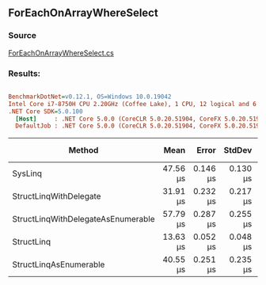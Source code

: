 ﻿## ForEachOnArrayWhereSelect

### Source
[ForEachOnArrayWhereSelect.cs](../../src/StructLinq.Benchmark/ForEachOnArrayWhereSelect.cs)

### Results:
``` ini

BenchmarkDotNet=v0.12.1, OS=Windows 10.0.19042
Intel Core i7-8750H CPU 2.20GHz (Coffee Lake), 1 CPU, 12 logical and 6 physical cores
.NET Core SDK=5.0.100
  [Host]     : .NET Core 5.0.0 (CoreCLR 5.0.20.51904, CoreFX 5.0.20.51904), X64 RyuJIT
  DefaultJob : .NET Core 5.0.0 (CoreCLR 5.0.20.51904, CoreFX 5.0.20.51904), X64 RyuJIT


```
|                             Method |     Mean |    Error |   StdDev | Gen 0 | Gen 1 | Gen 2 | Allocated |
|----------------------------------- |---------:|---------:|---------:|------:|------:|------:|----------:|
|                            SysLinq | 47.56 μs | 0.146 μs | 0.130 μs |     - |     - |     - |     104 B |
|             StructLinqWithDelegate | 31.91 μs | 0.232 μs | 0.217 μs |     - |     - |     - |         - |
| StructLinqWithDelegateAsEnumerable | 57.79 μs | 0.287 μs | 0.255 μs |     - |     - |     - |     104 B |
|                         StructLinq | 13.63 μs | 0.052 μs | 0.048 μs |     - |     - |     - |         - |
|             StructLinqAsEnumerable | 40.55 μs | 0.251 μs | 0.235 μs |     - |     - |     - |     104 B |
